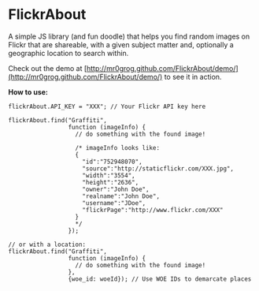 FlickrAbout
===========

A simple JS library (and fun doodle) that helps you find random images on 
Flickr that are shareable, with a given subject matter and, optionally a
geographic location to search within.

Check out the demo at [http://mr0grog.github.com/FlickrAbout/demo/](http://mr0grog.github.com/FlickrAbout/demo/) to see
it in action.

**How to use:**

```
flickrAbout.API_KEY = "XXX"; // Your Flickr API key here

flickrAbout.find("Graffiti", 
                 function (imageInfo) {
                   // do something with the found image!
                   
                   /* imageInfo looks like:
                   {
                     "id":"752948070",
                     "source":"http://staticflickr.com/XXX.jpg",
                     "width":"3554",
                     "height":"2636",
                     "owner":"John Doe",
                     "realname":"John Doe",
                     "username":"JDoe",
                     "flickrPage":"http://www.flickr.com/XXX"
                   }
                   */
                 });

// or with a location:
flickrAbout.find("Graffiti", 
                 function (imageInfo) {
                   // do something with the found image!
                 },
                 {woe_id: woeId}); // Use WOE IDs to demarcate places

```